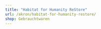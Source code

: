 ```yaml
---
title: "Habitat for Humanity ReStore"
url: /akron/habitat-for-humanity-restore/
shop: Gebrauchtwaren
---
```

